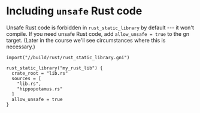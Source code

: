 # Including `unsafe` Rust code

Unsafe Rust code is forbidden in `rust_static_library` by default --- it won't
compile. If you need unsafe Rust code, add `allow_unsafe = true` to the
gn target. (Later in the course we'll see circumstances where this is necessary.)

```gn
import("//build/rust/rust_static_library.gni")

rust_static_library("my_rust_lib") {
  crate_root = "lib.rs"
  sources = [
    "lib.rs",
    "hippopotamus.rs"
  ]
  allow_unsafe = true
}
